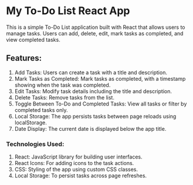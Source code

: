 # My To-Do List React App

This is a simple To-Do List application built with React that allows users to manage tasks. Users can add, delete, edit, mark tasks as completed, and view completed tasks.

## Features:

1. Add Tasks: Users can create a task with a title and description.
2. Mark Tasks as Completed: Mark tasks as completed, with a timestamp showing when the task was completed.
3. Edit Tasks: Modify task details including the title and description.
4. Delete Tasks: Remove tasks from the list.
5. Toggle Between To-Do and Completed Tasks: View all tasks or filter by completed tasks only.
6. Local Storage: The app persists tasks between page reloads using localStorage.
7. Date Display: The current date is displayed below the app title.

   
### Technologies Used:

1. React: JavaScript library for building user interfaces.
2. React Icons: For adding icons to the task actions.
3. CSS: Styling of the app using custom CSS classes.
4. Local Storage: To persist tasks across page refreshes.
